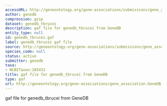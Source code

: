```yaml
---
accessURL: http://geneontology.org/gene-associations/submissions/gene_association.GeneDB_Tbrucei.gz
author: genedb
compression: gzip
dataset: genedb_tbrucei
description: gaf file for genedb_tbrucei from GeneDB
entity_type: null
id: genedb_tbrucei.gaf
label: genedb_tbrucei gaf file
source: http://geneontology.org/gene-associations/submissions/gene_association.GeneDB_Tbrucei.gz
species_code: null
status: active
submitter: genedb
taxa:
- NCBITaxon:185431
title: gaf file for genedb_tbrucei from GeneDB
type: gaf
url: http://geneontology.org/gene-associations/gene_association.GeneDB_Tbrucei.gz
---
```


gaf file for genedb_tbrucei from GeneDB